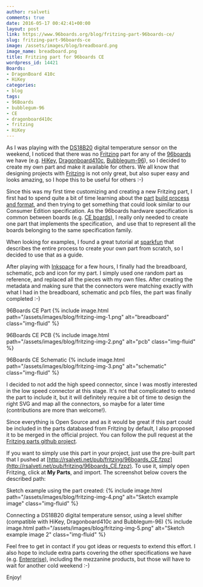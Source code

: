 ```yaml
---
author: rsalveti
comments: true
date: 2016-05-17 00:42:41+00:00
layout: post
link: https://www.96boards.org/blog/fritzing-part-96boards-ce/
slug: fritzing-part-96boards-ce
image: /assets/images/blog/breadboard.png
image_name: breadboard.png
title: Fritzing part for 96boards CE
wordpress_id: 14421
Boards:
- DragonBoard 410c
- HiKey
categories:
- blog
tags:
- 96Boards
- bubblegum-96
- CE
- dragonboard410c
- fritzing
- HiKey
---
```


As I was playing with the [DS18B20](https://www.adafruit.com/product/374) digital temperature sensor on the weekend, I noticed that there was no [Fritzing](http://fritzing.org/home/) part for any of the [96boards](/products/) we have (e.g. [HiKey](/product/hikey/), [Dragonboard410c](/product/dragonboard410c/), [Bubblegum-96](/product/bubblegum-96/)), so I decided to create my own part and make it available for others. We all know that designing projects with [Fritzing](http://fritzing.org/home/) is not only great, but also super easy and looks amazing, so I hope this to be useful for others :-)

Since this was my first time customizing and creating a new Fritzing part, I first had to spend quite a bit of time learning about the [part](http://fritzing.org/parts) [build process and format](http://fritzing.org/learning/tutorials/creating-custom-parts/), and then trying to get something that could look similar to our Consumer Edition specification. As the 96boards hardware specification is common between boards (e.g. [CE boards](https://linaro.co/ce-specification)), I really only needed to create one part that implements the specification,  and use that to represent all the boards belonging to the same specification family.

When looking for examples, I found a great tutorial at [sparkfun](https://learn.sparkfun.com/tutorials/make-your-own-fritzing-parts) that describes the entire process to create your own part from scratch, so I decided to use that as a guide.

After playing with [Inkspace](https://inkscape.org/) for a few hours, I finally had the breadboard, schematic, pcb and icon for my part. I simply used one random part as reference, and replaced all the pieces with my own files. After creating the metadata and making sure that the connectors were matching exactly with what I had in the breadboard, schematic and pcb files, the part was finally completed :-)

96Boards CE Part
{% include image.html path="/assets/images/blog/fritzing-img-1.png" alt="breadboard" class="img-fluid" %}

96Boards CE PCB
{% include image.html path="/assets/images/blog/fritzing-img-2.png" alt="pcb" class="img-fluid" %}

96Boards CE Schematic
{% include image.html path="/assets/images/blog/fritzing-img-3.png" alt="schematic" class="img-fluid" %}

I decided to not add the high speed connector, since I was mostly interested in the low speed connector at this stage. It's not that complicated to extend the part to include it, but it will definitely require a bit of time to design the right SVG and map all the connectors, so maybe for a later time (contributions are more than welcome!).

Since everything is Open Source and as it would be great if this part could be included in the parts databased from Fritzing by default, I also proposed it to be merged in the official project. You can follow the pull request at the [Fritzing parts github project](https://github.com/fritzing/fritzing-parts/pull/47).

If you want to simply use this part in your project, just use the pre-built part that I pushed at [http://rsalveti.net/pub/fritzing/96boards_CE.fzpz](http://rsalveti.net/pub/fritzing/96boards_CE.fzpz). To use it, simply open Fritzing, click at **My Parts**, and import. The screenshot below covers the described path:

Sketch example using the part created:
{% include image.html path="/assets/images/blog/fritzing-img-4.png" alt="Sketch example image" class="img-fluid" %}

Connecting a DS18B20 digital temperature sensor, using a level shifter (compatible with HiKey, Dragonboard410c and Bubblegum-96)
{% include image.html path="/assets/images/blog/fritzing-img-5.png" alt="Sketch example image 2" class="img-fluid" %}

Feel free to get in contact if you got ideas or requests to extend this effort. I also hope to include extra parts covering the other specifications we have (e.g. [Enterprise](https://linaro.co/ee-specification)), including the mezzanine products, but those will have to wait for another cold weekend :-)

Enjoy!
